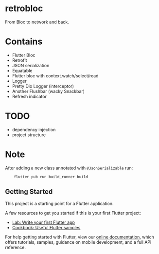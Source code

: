 # retrobloc

From Bloc to network and back.

# Contains

- Flutter Bloc
- Retrofit
- JSON serialization
- Equatable
- Flutter bloc with context.watch/select/read
- Logger
- Pretty Dio Logger (interceptor)
- Another Flushbar (wacky Snackbar)
- Refresh indicator

# TODO

- dependency injection
- project structure

# Note

After adding a new class annotated with `@JsonSerializable` run:
```
    flutter pub run build_runner build
```

## Getting Started

This project is a starting point for a Flutter application.

A few resources to get you started if this is your first Flutter project:

- [Lab: Write your first Flutter app](https://flutter.dev/docs/get-started/codelab)
- [Cookbook: Useful Flutter samples](https://flutter.dev/docs/cookbook)

For help getting started with Flutter, view our
[online documentation](https://flutter.dev/docs), which offers tutorials,
samples, guidance on mobile development, and a full API reference.
